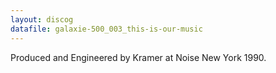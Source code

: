 ```yaml
---
layout: discog
datafile: galaxie-500_003_this-is-our-music
---
```

Produced and Engineered by Kramer at Noise New York 1990.
